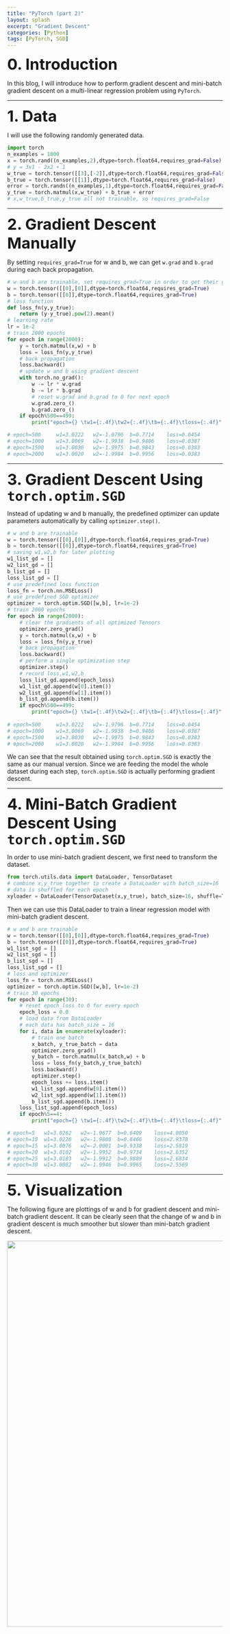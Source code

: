 ```yaml
---
title: "PyTorch (part 2)"
layout: splash
excerpt: "Gradient Descent"
categories: [Python]
tags: [PyTorch, SGD]
---
```

<span style="font-weight:bold;font-size:36px">0. Introduction</span>

In this blog, I will introduce how to perform gradient descent and mini-batch gradient descent on a multi-linear regression problem using `PyTorch`. 

---
<span style="font-weight:bold;font-size:36px">1. Data</span>

I will use the following randomly generated data. 
```python
import torch
n_examples = 1000
x = torch.rand((n_examples,2),dtype=torch.float64,requires_grad=False) * 10
# y = 3x1 - 2x2 + 1
w_true = torch.tensor([[3],[-2]],dtype=torch.float64,requires_grad=False)
b_true = torch.tensor([[1]],dtype=torch.float64,requires_grad=False)
error = torch.randn((n_examples,1),dtype=torch.float64,requires_grad=False)*0.2
y_true = torch.matmul(x,w_true) + b_true + error
# x,w_true,b_true,y_true all not trainable, so requires_grad=False
```
---
<span style="font-weight:bold;font-size:36px">2. Gradient Descent Manually</span>

By setting `requires_grad=True` for w and b, we can get `w.grad` and `b.grad` during each back propagation. 
```python
# w and b are trainable, set requires_grad=True in order to get their gradients
w = torch.tensor([[0],[0]],dtype=torch.float64,requires_grad=True)
b = torch.tensor([[0]],dtype=torch.float64,requires_grad=True)
# loss function
def loss_fn(y,y_true):
    return (y-y_true).pow(2).mean()
# learning rate
lr = 1e-2
# train 2000 epochs
for epoch in range(2000):
    y = torch.matmul(x,w) + b
    loss = loss_fn(y,y_true)
    # back propagation
    loss.backward()
    # update w and b using gradient descent
    with torch.no_grad():
        w -= lr * w.grad
        b -= lr * b.grad
        # reset w.grad and b.grad to 0 for next epoch
        w.grad.zero_()
        b.grad.zero_()
    if epoch%500==499:
        print("epoch={} \tw1={:.4f}\tw2={:.4f}\tb={:.4f}\tloss={:.4f}".format(epoch+1,w[0].item(),w[1].item(),b.item(),loss.item()))

# epoch=500 	w1=3.0222	w2=-1.9796	b=0.7714	loss=0.0454
# epoch=1000 	w1=3.0069	w2=-1.9938	b=0.9406	loss=0.0387
# epoch=1500 	w1=3.0030	w2=-1.9975	b=0.9843	loss=0.0383
# epoch=2000 	w1=3.0020	w2=-1.9984	b=0.9956	loss=0.0383
```
---
<span style="font-weight:bold;font-size:36px">3. Gradient Descent Using `torch.optim.SGD`</span>

Instead of updating w and b manually, the predefined optimizer can update parameters automatically by calling `optimizer.step()`.
```python
# w and b are trainable
w = torch.tensor([[0],[0]],dtype=torch.float64,requires_grad=True)
b = torch.tensor([[0]],dtype=torch.float64,requires_grad=True)
# saving w1,w2,b for later plotting
w1_list_gd = []
w2_list_gd = []
b_list_gd = []
loss_list_gd = []
# use predefined loss function
loss_fn = torch.nn.MSELoss()
# use predefined SGD optimizer
optimizer = torch.optim.SGD([w,b], lr=1e-2)
# train 2000 epochs
for epoch in range(2000):
    # clear the gradients of all optimized Tensors
    optimizer.zero_grad()
    y = torch.matmul(x,w) + b
    loss = loss_fn(y,y_true)
    # back propagation
    loss.backward()
    # perform a single optimization step
    optimizer.step()
    # record loss,w1,w2,b
    loss_list_gd.append(epoch_loss)
    w1_list_gd.append(w[0].item())
    w2_list_gd.append(w[1].item())
    b_list_gd.append(b.item())    
    if epoch%500==499:
        print("epoch={} \tw1={:.4f}\tw2={:.4f}\tb={:.4f}\tloss={:.4f}".format(epoch+1,w[0].item(),w[1].item(),b.item(),loss.item()))
        
# epoch=500 	w1=3.0222	w2=-1.9796	b=0.7714	loss=0.0454
# epoch=1000 	w1=3.0069	w2=-1.9938	b=0.9406	loss=0.0387
# epoch=1500 	w1=3.0030	w2=-1.9975	b=0.9843	loss=0.0383
# epoch=2000 	w1=3.0020	w2=-1.9984	b=0.9956	loss=0.0383
```
We can see that the result obtained using `torch.optim.SGD` is exactly the same as our manual version. Since we are feeding the model the whole dataset during each step, `torch.optim.SGD` is actually performing gradient descent.

---
<span style="font-weight:bold;font-size:36px">4. Mini-Batch Gradient Descent Using `torch.optim.SGD`</span>

In order to use mini-batch gradient descent, we first need to transform the dataset.
```python
from torch.utils.data import DataLoader, TensorDataset
# combine x,y_true together to create a DataLoader with batch_size=16
# data is shuffled for each epoch
xyloader = DataLoader(TensorDataset(x,y_true), batch_size=16, shuffle=True,drop_last=True)
```
Then we can use this DataLoader to train a linear regression model with mini-batch gradient descent.
```python
# w and b are trainable
w = torch.tensor([[0],[0]],dtype=torch.float64,requires_grad=True)
b = torch.tensor([[0]],dtype=torch.float64,requires_grad=True)
w1_list_sgd = []
w2_list_sgd = []
b_list_sgd = []
loss_list_sgd = []
# loss and optimizer
loss_fn = torch.nn.MSELoss()
optimizer = torch.optim.SGD([w,b], lr=1e-2)
# train 30 epochs
for epoch in range(30):
    # reset epoch_loss to 0 for every epoch
    epoch_loss = 0.0
    # load data from DataLoader
    # each data has batch_size = 16
    for i, data in enumerate(xyloader):
        # train one batch
        x_batch, y_true_batch = data
        optimizer.zero_grad()
        y_batch = torch.matmul(x_batch,w) + b
        loss = loss_fn(y_batch,y_true_batch)
        loss.backward()
        optimizer.step()
        epoch_loss += loss.item()
        w1_list_sgd.append(w[0].item())
        w2_list_sgd.append(w[1].item())
        b_list_sgd.append(b.item())
    loss_list_sgd.append(epoch_loss)
    if epoch%5==4:
        print("epoch={} \tw1={:.4f}\tw2={:.4f}\tb={:.4f}\tloss={:.4f}".format(epoch+1,w[0].item(),w[1].item(),b.item(),epoch_loss))

# epoch=5 	w1=3.0262	w2=-1.9677	b=0.6409	loss=4.0050
# epoch=10 	w1=3.0220	w2=-1.9808	b=0.8466	loss=2.9378
# epoch=15 	w1=3.0076	w2=-2.0001	b=0.9338	loss=2.5819
# epoch=20 	w1=3.0102	w2=-1.9952	b=0.9734	loss=2.6352
# epoch=25 	w1=3.0103	w2=-1.9912	b=0.9889	loss=2.6834
# epoch=30 	w1=3.0082	w2=-1.9946	b=0.9965	loss=2.5569
```
---
<span style="font-weight:bold;font-size:36px">5. Visualization</span>

The following figure are plottings of w and b for gradient descent and mini-batch gradient descent. It can be clearly seen that the change of w and b in gradient descent is much smoother but slower than mini-batch gradient descent.

<center><img src="https://dingma129.github.io/assets/figures/pytorch/pytorch_2_wb.png" width="900" ></center>